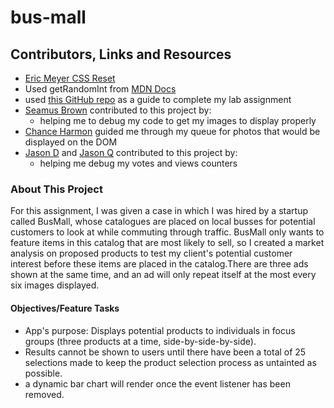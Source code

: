 # bus-mall

## Contributors, Links and Resources

- [Eric Meyer CSS Reset](https://meyerweb.com/eric/tools/css/reset/)
- Used getRandomInt from [MDN Docs](https://developer.mozilla.org/en-US/docs/Web/JavaScript/Reference/Global_Objects/Math/random)
- used [this GitHub repo](https://github.com/codefellows/seattle-201d70/tree/master/class-11/demo) as a guide to complete my lab assignment
- [Seamus Brown](https://github.com/shaybrow) contributed to this project by:
  - helping me to debug my code to get my images to display properly
- [Chance Harmon](https://github.com/ChanceHarmon) guided me through my queue for photos that would be displayed on the DOM
- [Jason D](https://github.com/JasonDormier) and [Jason Q](https://github.com/stubtail42) contributed to this project by:
  - helping me debug my votes and views counters

### About This Project

For this assignment, I was given a case in which I was hired by a startup called BusMall, whose catalogues are placed on local busses for potential customers to look at while commuting through traffic. BusMall only wants to feature items in this catalog that are most likely to sell, so I created a market analysis on proposed products to test my client's potential customer interest before these items are placed in the catalog.There are three ads shown at the same time, and an ad will only repeat itself at the most every six images displayed.

#### Objectives/Feature Tasks

- App's purpose: Displays potential products to individuals in focus groups (three products at a time, side-by-side-by-side).
- Results cannot be shown to users until there have been a total of 25 selections made to keep the product selection process as untainted as possible.
- a dynamic bar chart will render once the event listener has been removed.
